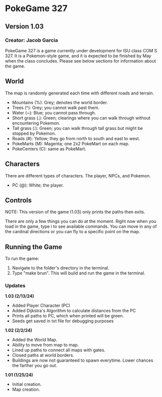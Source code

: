 # PokeGame 327
## Version 1.03
### Creator: Jacob Garcia

PokeGame 327 is a game currently under development for ISU class COM S 327. It is a Pokemon-style game, and it is expected to be finished by May when the class concludes. Please see below sections for information about the game.

## World

The map is randomly generated each time with different roads and terrain.

- Mountains (%): Grey; denotes the world border.
- Trees (^): Grey; you cannot walk past them.
- Water (~): Blue; you cannot pass through.
- Short grass (.): Green; clearings where you can walk through without encountering Pokemon.
- Tall grass (:): Green; you can walk through tall grass but might be stopped by Pokemon.
- Roads (#): Yellow; they go from north to south and east to west. 
- PokeMarts (M): Magenta; one 2x2 PokeMart on each map.
- PokeCenters (C): same as PokeMart.

## Characters 

There are different types of characters. The player, NPCs, and Pokemon.

- PC (@): White; the player.

## Controls 

NOTE: This version of the game (1.03) only prints the paths then exits. 

There are only a few things you can do at the moment. Right now when you load in the game, type i to see available commands.
You can move in any of the cardinal directions or you can fly to a specific point on the map. 

## Running the Game

To run the game:

1. Navigate to the folder's directory in the terminal.
2. Type "make brun". This will build and run the game in the terminal.

### Updates

**1.03 (2/13/24)**
- Added Player Character (PC)
- Added Dijkstra's Algorithm to calculate distances from the PC
- Prints all paths to PC, which when printed will be green. 
- Seeds get saved in txt file for debugging purposes

**1.02 (2/2/24)**
- Added the World Map.
- Ability to move from map to map.
- Lined up paths to connect all maps with gates. 
- Closed paths at world borders. 
- Buildings are now not guaranteed to spawn everytime. Lower chances the farther you go out. 

**1.01 (1/25/24)**
- Initial creation.
- Map creation.